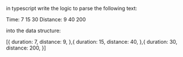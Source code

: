 in typescript write the logic to parse the following text:

Time: 7 15 30
Distance: 9 40 200

into the data structure:

[{
duration: 7,
distance: 9,
},{
duration: 15,
distance: 40,
},{
duration: 30,
distance: 200,
}]
